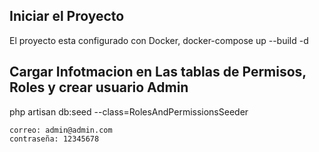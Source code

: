 
## Iniciar el Proyecto 
El proyecto esta configurado con Docker,
    docker-compose up --build -d      

## Cargar Infotmacion en Las tablas de Permisos, Roles y crear usuario Admin
php artisan db:seed --class=RolesAndPermissionsSeeder

    correo: admin@admin.com
    contraseña: 12345678

